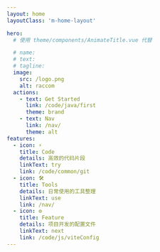 ```yaml
---
layout: home
layoutClass: 'm-home-layout'

hero:
  # 使用 theme/components/AnimateTitle.vue 代替 

  # name: 
  # text: 
  # tagline: 
  image:
    src: /logo.png
    alt: raccom
  actions:
    - text: Get Started
      link: /code/java/first
      theme: brand
    - text: Nav
      link: /nav/
      theme: alt
features:
  - icon: ⚡
    title: Code
    details: 高效的代码片段
    linkText: try
    link: /code/common/git
  - icon: 🛠
    title: Tools
    details: 日常使用的工具整理
    linkText: use
    link: /nav/
  - icon: ⚙
    title: Feature
    details: 项目开发的配置文件
    linkText: next
    link: /code/js/viteConfig
---
```


<style lang="scss">
.m-home-layout .image-src{
    opacity: 0.9;
    transition: .3s;
}
.m-home-layout .image-src:hover {
    opacity: 1;
}
</style>

<script lang="ts" setup>
</script>
